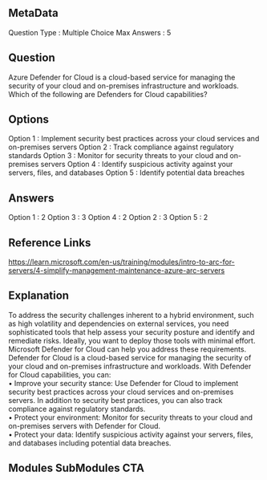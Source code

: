 ## MetaData 
Question Type : Multiple Choice
Max Answers : 5

## Question 
Azure Defender for Cloud is a cloud-based service for managing the security of your cloud and on-premises infrastructure and workloads. Which of the following are Defenders for Cloud capabilities?

## Options 
Option 1 : Implement security best practices across your cloud services and on-premises servers 
Option 2 : Track compliance against regulatory standards
Option 3 : Monitor for security threats to your cloud and on-premises servers
Option 4 : Identify suspicious activity against your servers, files, and databases 
Option 5 : Identify potential data breaches

## Answers 
Option 1 : 2
Option 3 : 3
Option 4 : 2
Option 2 : 3
Option 5 : 2

## Reference Links 
https://learn.microsoft.com/en-us/training/modules/intro-to-arc-for-servers/4-simplify-management-maintenance-azure-arc-servers

## Explanation 
To address the security challenges inherent to a hybrid environment, such as high volatility and dependencies on external services, you need sophisticated tools that help assess your security posture and identify and remediate risks. Ideally, you want to deploy those tools with minimal effort. Microsoft Defender for Cloud can help you address these requirements.<br>Defender for Cloud is a cloud-based service for managing the security of your cloud and on-premises infrastructure and workloads. With Defender for Cloud capabilities, you can:<br>•	Improve your security stance: Use Defender for Cloud to implement security best practices across your cloud services and on-premises servers. In addition to security best practices, you can also track compliance against regulatory standards.<br>•	Protect your environment: Monitor for security threats to your cloud and on-premises servers with Defender for Cloud.<br>•	Protect your data: Identify suspicious activity against your servers, files, and databases including potential data breaches.

## Modules SubModules CTA
